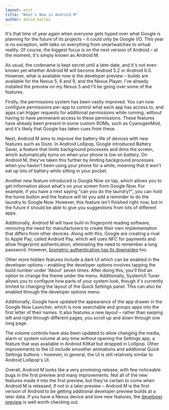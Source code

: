 ```yaml
---
layout: post
title: "What's New in Android M"
author: david_bailey
---
```


It's that time of year again when everyone gets hyped over what Google is planning for the future of its projects – it could only be Google I/O. This year is no exception, with talks on everything from smartwatches to virtual reality. Of course, the biggest focus is on the next version of Android – at the moment, it's simply known as Android M.

As usual, the codename is kept secret until a later date, and it's not even known yet whether Android M will become Android 5.2 or Android 6.0. However, what _is_ available now is the developer preview – builds are available for the Nexus 5, 6 and 9, and the Nexus Player. I've already installed the preview on my Nexus 5 and I'll be going over some of the features.

Firstly, the permissions system has been vastly improved. You can now configure permissions per-app to control what each app has access to, and apps can trigger requests for additional permissions while running, without having to have permenant access to these permissions. These features have already been present in some custom ROMs, such as CyanogenMod, and it's likely that Google has taken cues from these.

Next, Android M aims to improve the battery life of devices with new features such as Doze. In Android Lollipop, Google introduced Battery Saver, a feature that limits background processes and dims the screen, which automatically turns on when your phone is low on battery. On Android M, they've taken this further by limiting background processes when you haven't been using your phone for a while, meaning that it won't eat up lots of battery while sitting in your pocket.

Another new feature introduced is Google Now on tap, which allows you to get information about what's on your screen from Google Now. For example, if you have a next saying "can you do the laundry?", you can hold the home button and the feature will let you add a reminder to do the laundry to Google Now. However, this feature isn't finished right now, but in the future it should be able to give you suggestions from lots of different apps.

Additionally, Android M will have built-in fingerprint reading software, removing the need for manufacturers to create their own implementation that differs from other devices. Along with this, Google are creating a rival to Apple Pay, called Android Pay, which will uses NFC for payments and allow fingerprint authentication, eliminating the need to remember a long password. However, [biometric authentication has its downsides](https://tech4david.github.io/posts/why-biometric-authentication-sucks.html) too.

Other more hidden features include a dark UI which can be enabled in the developer options – enabling the developer options involves tapping the build number under 'About' seven times. After doing this, you'll find an option to change the theme under the menu. Additionally, SystemUI Tuner allows you to configure how parts of your system look, though it's currently limited to changing the layout of the Quick Settings panel. This can also be enabled through the developer options menu.

Additionally, Google have updated the appearance of the app drawer in the Google Now Launcher, which is now searchable and groups apps into the first letter of their names. It also features a new layout – rather than swiping left and right through different pages, you scroll up and down through one long page.

The volume controls have also been updated to allow changing the media, alarm or system volume at any time without opening the Settings app, a feature that was available in Android KitKat but dropped in Lollipop. Other improvements to the UI include smoother animations and additional Quick Settings buttons – however, in general, the UI is still relatively similar to Android Lollipop's UI.

Overall, Android M looks like a very promising release, with few noticeable bugs in the first preview and many improvements. Not all of the new features made it into the first preview, but they're certain to come when Android M is released, if not in a later preview – Android M is the first version of Android to be getting additional developer preview builds at a later data. If you have a Nexus device and love new features, the [developer preview](http://developer.android.com/preview/index.html) is well worth checking out.
